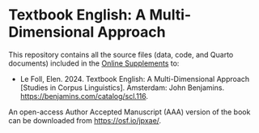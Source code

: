 # Textbook English: A Multi-Dimensional Approach

This repository contains all the source files (data, code, and Quarto documents) included in the [Online Supplements](elenlefoll.github.io/TextbookMDA/) to:

- Le Foll, Elen. 2024. Textbook English: A Multi-Dimensional Approach [Studies in Corpus Linguistics]. Amsterdam: John Benjamins. https://benjamins.com/catalog/scl.116.

An open-access Author Accepted Manuscript (AAA) version of the book can be downloaded from https://osf.io/jpxae/.
